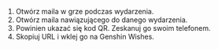 1) Otwórz maila w grze podczas wydarzenia.
2) Otwórz maila nawiązującego do danego wydarzenia.
3) Powinien ukazać się kod QR. Zeskanuj go swoim telefonem.
4) Skopiuj URL i wklej go na Genshin Wishes.